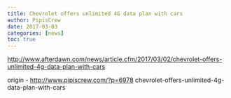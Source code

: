 ```yaml
---
title: Chevrolet offers unlimited 4G data plan with cars
author: PipisCrew
date: 2017-03-03
categories: [news]
toc: true
---
```


http://www.afterdawn.com/news/article.cfm/2017/03/02/chevrolet-offers-unlimited-4g-data-plan-with-cars

origin - http://www.pipiscrew.com/?p=6978 chevrolet-offers-unlimited-4g-data-plan-with-cars